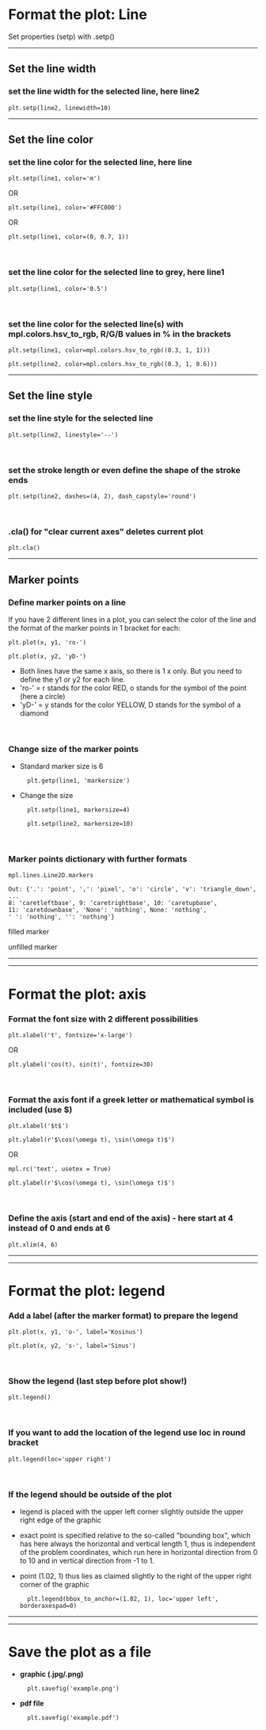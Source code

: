 # __Format the plot: Line__

Set properties (setp) with .setp()

---

## __Set the line width__  

### __set the line width for the selected line, here line2__

    plt.setp(line2, linewidth=10)

---

## __Set the line color__

### __set the line color for the selected line, here line__

    plt.setp(line1, color='m')

OR

    plt.setp(line1, color='#FFC000')

OR

    plt.setp(line1, color=(0, 0.7, 1))

<br />

### __set the line color for the selected line to grey, here line1__

    plt.setp(line1, color='0.5')

<br />

### __set the line color for the selected line(s) with mpl.colors.hsv_to_rgb, R/G/B values in % in the brackets__

    plt.setp(line1, color=mpl.colors.hsv_to_rgb((0.3, 1, 1)))

    plt.setp(line2, color=mpl.colors.hsv_to_rgb((0.3, 1, 0.6)))

---

## __Set the line style__

### __set the line style for the selected line__

    plt.setp(line2, linestyle='--')

<br />

### __set the stroke length or even define the shape of the stroke ends__

    plt.setp(line2, dashes=(4, 2), dash_capstyle='round')

<br />

### __.cla() for "clear current axes" deletes current plot__

    plt.cla()

---

## __Marker points__

### __Define marker points on a line__

If you have 2 different lines in a plot, you can select the color of the line and the format of the marker points in 1 bracket for each:

    plt.plot(x, y1, 'ro-')

    plt.plot(x, y2, 'yD-')

* Both lines have the same x axis, so there is 1 x only. But you need to define the y1 or y2 for each line.
* 'ro-' = r stands for the color RED, o stands for the symbol of the point (here a circle)
* 'yD-' = y stands for the color YELLOW, D stands for the symbol of a diamond

<br />

### __Change size of the marker points__

* Standard marker size is 6
        
        plt.getp(line1, 'markersize')

* Change the size

        plt.setp(line1, markersize=4)

        plt.setp(line2, markersize=10)

<br />

### __Marker points dictionary with further formats__

    mpl.lines.Line2D.markers

    Out: {'.': 'point', ',': 'pixel', 'o': 'circle', 'v': 'triangle_down',
    ...
    8: 'caretleftbase', 9: 'caretrightbase', 10: 'caretupbase',
    11: 'caretdownbase', 'None': 'nothing', None: 'nothing',
    ' ': 'nothing', '': 'nothing'}


filled marker

unfilled marker

---
---

# __Format the plot: axis__

### __Format the font size with 2 different possibilities__

    plt.xlabel('t', fontsize='x-large')

OR

    plt.ylabel('cos(t), sin(t)', fontsize=30)

<br />

### __Format the axis font if a greek letter or mathematical symbol is included (use $)__

    plt.xlabel('$t$')

    plt.ylabel(r'$\cos(\omega t), \sin(\omega t)$')
OR

    mpl.rc('text', usetex = True)

    plt.ylabel(r'$\cos(\omega t), \sin(\omega t)$')

<br />

### __Define the axis (start and end of the axis) - here start at 4 instead of 0 and ends at 6__
    
    plt.xlim(4, 6)

---
---

# __Format the plot: legend__

### __Add a label (after the marker format) to prepare the legend__

    plt.plot(x, y1, 'o-', label='Kosinus')

    plt.plot(x, y2, 's-', label='Sinus')

<br />

### __Show the legend (last step before plot show!)__

    plt.legend()

<br />

### __If you want to add the location of the legend use loc in round bracket__

    plt.legend(loc='upper right')

<br />

### __If the legend should be outside of the plot__

* legend is placed with the upper left corner slightly outside the upper right edge of the graphic
* exact point is specified relative to the so-called "bounding box", which has here always the horizontal and vertical length 1, thus is independent of the problem coordinates, which run here in horizontal direction from 0 to 10 and in vertical direction from -1 to 1.
* point (1.02, 1) thus lies as claimed slightly to the right of the upper right corner of the graphic 

        plt.legend(bbox_to_anchor=(1.02, 1), loc='upper left', borderaxespad=0)

---
---

# __Save the plot as a file__

* __graphic (.jpg/.png)__

        plt.savefig('example.png')


* __pdf file__

        plt.savefig('example.pdf')